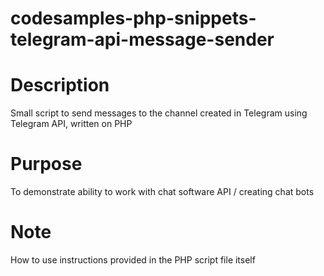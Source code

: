 # codesamples-php-snippets-telegram-api-message-sender
# Description
Small script to send messages to the channel created in Telegram using Telegram API, written on PHP
# Purpose
To demonstrate ability to work with chat software API / creating chat bots
# Note
How to use instructions provided in the PHP script file itself
